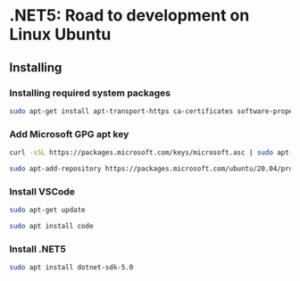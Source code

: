# .NET5: Road to development on Linux Ubuntu

## Installing

### Installing required system packages

```bash
sudo apt-get install apt-transport-https ca-certificates software-properties-common
```

### Add Microsoft GPG apt key

```bash
curl -sSL https://packages.microsoft.com/keys/microsoft.asc | sudo apt-key add -
```

```bash
sudo apt-add-repository https://packages.microsoft.com/ubuntu/20.04/prod
```

### Install VSCode

```bash
sudo apt-get update
```

```bash
sudo apt install code
```

### Install .NET5

```bash
sudo apt install dotnet-sdk-5.0
```